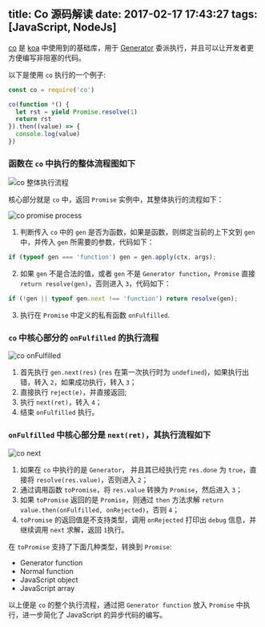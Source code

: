 title: Co 源码解读
date: 2017-02-17 17:43:27
tags: [JavaScript, NodeJs]
---

[co](https://github.com/tj/co) 是 [koa](https://github.com/koajs/koa) 中使用到的基础库，用于 [Generator](https://developer.mozilla.org/en/docs/Web/JavaScript/Reference/Statements/function*)
委派执行，并且可以让开发者更方便编写非阻塞的代码。

<!-- more -->

以下是使用 `co` 执行的一个例子:

```js
const co = require('co')

co(function *() {
  let rst = yield Promise.resolve(1)
  return rst
}).then((value) => {
  console.log(value)
})
```

### 函数在 `co` 中执行的整体流程图如下

![co 整体执行流程](/images/co_global.png)

核心部分就是 `co` 中，返回 `Promise` 实例中，其整体执行的流程如下：

![co promise process](/images/co_promise_call.png)

1. 判断传入 `co` 中的 `gen` 是否为函数，如果是函数，则绑定当前的上下文到 `gen` 中，并传入 `gen` 所需要的参数，代码如下：

```js
if (typeof gen === 'function') gen = gen.apply(ctx, args);
```

2. 如果 `gen` 不是合法的值，或者 `gen` 不是 `Generator function`，`Promise` 直接 `return resolve(gen)`，否则进入 `3`，代码如下：

```js
if (!gen || typeof gen.next !== 'function') return resolve(gen);
``` 

3. 执行在 `Promise` 中定义的私有函数 `onFulfilled`.

### `co` 中核心部分的 `onFulfilled` 的执行流程

![co onFulfilled](/images/co_onfullfill.png)

1. 首先执行 `gen.next(res)` (`res` 在第一次执行时为 `undefined`)，如果执行出错，转入 `2`，如果成功执行，转入 `3`；
2. 直接执行 `reject(e)`，并直接返回;
3. 执行 `next(ret)`，转入 `4`；
4. 结束 `onFulfilled` 执行。

### `onFulfilled` 中核心部分是 `next(ret)`，其执行流程如下

![co next](/images/co_next.png)

1. 如果在 `co` 中执行的是 `Generator`， 并且其已经执行完 `res.done` 为 `true`，直接将 `resolve(res.value)`，否则进入 `2`；
2. 通过调用函数 `toPromise`，将 `res.value` 转换为 `Promise`，然后进入 `3`；
3. 如果 `toPromise` 返回的是 `Promise`，则通过 `then` 方法求解 `return value.then(onFulfilled, onRejected)`，否则 `4`；
4. `toPromise` 的返回值是不支持类型，调用 `onRejected` 打印出 `debug` 信息，并继续调用 `next` 求解，返回 `1`执行。


在 `toPromise` 支持了下面几种类型，转换到 `Promise`:

- Generator function
- Normal function
- JavaScript object
- JavaScript array

以上便是 `co` 的整个执行流程，通过把 `Generator function` 放入 `Promise` 中执行，进一步简化了 JavaScript 的异步代码的编写。